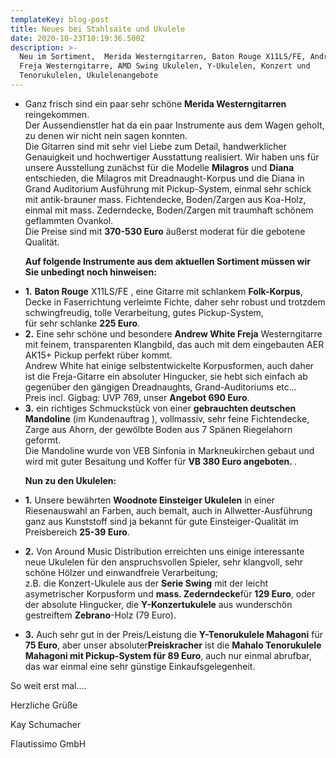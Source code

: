 ```yaml
---
templateKey: blog-post
title: Neues bei Stahlsaite und Ukulele
date: 2020-10-23T10:19:36.500Z
description: >-
  Neu im Sortiment,  Merida Westerngitarren, Baton Rouge X11LS/FE, Andrew White
  Freja Westerngitarre, AMD Swing Ukulelen, Y-Ukulelen, Konzert und
  Tenorukulelen, Ukulelenangebote
---
```

 <ul>

 <li>Ganz frisch sind ein paar sehr schöne <b>Merida Westerngitarren</b> reingekommen. <br>Der Aussendienstler hat da ein paar Instrumente aus dem Wagen geholt, zu denen wir nicht nein sagen konnten. <br>Die Gitarren sind mit sehr viel Liebe zum Detail, handwerklicher Genauigkeit und hochwertiger Ausstattung realisiert. Wir haben uns für unsere Ausstellung zunächst für die Modelle <b>Milagros</b> und  <b>Diana</b> entschieden, die Milagros mit Dreadnaught-Korpus und die Diana  in Grand Auditorium Ausführung mit Pickup-System, einmal sehr schick mit antik-brauner mass. Fichtendecke, Boden/Zargen aus Koa-Holz, einmal mit mass. Zederndecke, Boden/Zargen mit traumhaft schönem geflammten Ovankol. <br> Die Preise sind mit <b>370-530 Euro</b> äußerst moderat für die gebotene Qualität. </li> </ul>

 <ul><b>Auf folgende Instrumente aus dem aktuellen Sortiment müssen wir Sie unbedingt noch hinweisen:</b><p></p><li><b>1.</b> <b>Baton Rouge</b> X11LS/FE , eine Gitarre mit schlankem <b>Folk-Korpus</b>, Decke in Faserrichtung verleimte Fichte, daher sehr robust und trotzdem schwingfreudig, tolle Verarbeitung, gutes Pickup-System,<br>für sehr schlanke <b>225 Euro</b>. </li><li><b>2.</b> Eine sehr schöne und besondere <b>Andrew White Freja</b> Westerngitarre mit feinem, transparenten Klangbild, das auch mit dem eingebauten AER AK15+ Pickup perfekt rüber kommt. <br>Andrew White hat einige selbstentwickelte Korpusformen, auch daher ist die Freja-Gitarre ein absoluter Hingucker, sie hebt sich einfach ab gegenüber den gängigen Dreadnaughts, Grand-Auditoriums etc...<br>Preis incl. Gigbag: UVP 769, unser <b>Angebot 690 Euro</b>.</li>

 <li><b>3.</b>  ein richtiges Schmuckstück von einer <b>gebrauchten deutschen Mandoline</b> (im Kundenauftrag ), vollmassiv, sehr feine Fichtendecke, Zarge aus Ahorn, der gewölbte Boden aus 7 Spänen Riegelahorn geformt. <br>Die Mandoline wurde von VEB Sinfonia in Markneukirchen gebaut und wird mit guter Besaitung und Koffer für <b>VB 380 Euro angeboten. </b>. </li>  </ul>

<ul> <b>Nun zu den Ukulelen:</b><p></p>

<li><b>1.</b> Unsere bewährten <b>Woodnote Einsteiger Ukulelen</b> in einer Riesenauswahl an Farben, auch bemalt, auch in Allwetter-Ausführung ganz aus Kunststoff sind ja bekannt für gute Einsteiger-Qualität im Preisbereich <b>25-39 Euro</b>.

</li><li>

<b>2.</b> Von Around Music Distribution erreichten uns einige interessante neue Ukulelen für den anspruchsvollen Spieler, sehr klangvoll, sehr schöne Hölzer und einwandfreie Verarbeitung;  <br>z.B. die Konzert-Ukulele aus der <b>Serie Swing</b> mit der leicht asymetrischer Korpusform und <b>mass. Zederndecke</b>für <b>129 Euro</b>, oder der absolute Hingucker, die <b>Y-Konzertukulele</b> aus wunderschön gestreiftem <b>Zebrano</b>-Holz (79 Euro).

</li><li>

<b>3.</b> Auch sehr gut in der Preis/Leistung die <b>Y-Tenorukulele Mahagoni</b> für <b>75 Euro</b>, aber unser absoluter<b>Preiskracher</b> ist die <b>Mahalo Tenorukulele Mahagoni mit Pickup-System für 89 Euro</b>, auch nur einmal abrufbar, das war einmal eine sehr  günstige Einkaufsgelegenheit.

  </li></ul> <p></p> So weit erst mal....<p></p>

 Herzliche Grüße

 <p></p>

Kay Schumacher   <br>

Flautissimo GmbH
